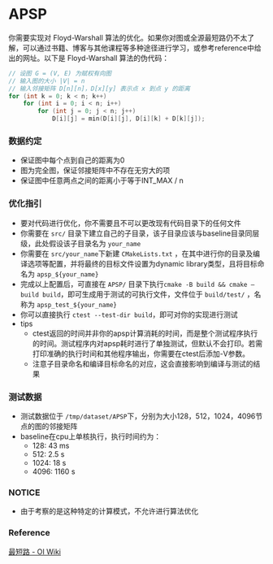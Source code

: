 # APSP

你需要实现对 Floyd-Warshall 算法的优化。如果你对图或全源最短路仍不太了解，可以通过书籍、博客与其他课程等多种途径进行学习，或参考reference中给出的网址。以下是 Floyd-Warshall 算法的伪代码：

```c
// 设图 G = (V, E) 为赋权有向图
// 输入图的大小 |V| = n
// 输入邻接矩阵 D[n][n]，D[x][y] 表示点 x 到点 y 的距离
for (int k = 0; k < n; k++)
    for (int i = 0; i < n; i++)
        for (int j = 0; j < n; j++)
            D[i][j] = min(D[i][j], D[i][k] + D[k][j]);
```

### 数据约定

- 保证图中每个点到自己的距离为0
- 图为完全图，保证邻接矩阵中不存在无穷大的项
- 保证图中任意两点之间的距离小于等于INT_MAX / n

### 优化指引

- 要对代码进行优化，你不需要且不可以更改现有代码目录下的任何文件
- 你需要在 `src/` 目录下建立自己的子目录，该子目录应该与baseline目录同层级，此处假设该子目录名为 `your_name`
- 你需要在 `src/your_name`下新建 `CMakeLists.txt` ，在其中进行你的目录及编译选项等配置，并将最终的目标文件设置为dynamic library类型，且将目标命名为 `apsp_${your_name}`
- 完成以上配置后，可直接在 `APSP/` 目录下执行`cmake -B build && cmake —build build`，即可生成用于测试的可执行文件，文件位于 `build/test/` ，名称为 `apsp_test_${your_name}`
- 你可以直接执行 `ctest --test-dir build`，即可对你的实现进行测试
- tips
    - ctest返回的时间并非你的apsp计算消耗的时间，而是整个测试程序执行的时间。测试程序内对apsp耗时进行了单独测试，但默认不会打印。若需打印准确的执行时间和其他程序输出，你需要在ctest后添加-V参数。
    - 注意子目录命名和编译目标命名的对应，这会直接影响到编译与测试的结果

### 测试数据

- 测试数据位于 `/tmp/dataset/APSP`下，分别为大小128，512，1024，4096节点的图的邻接矩阵
- baseline在cpu上单核执行，执行时间约为：
    - 128: 43 ms
    - 512: 2.5 s
    - 1024: 18 s
    - 4096: 1160 s

### NOTICE
- 由于考察的是这种特定的计算模式，不允许进行算法优化

### Reference

[最短路 - OI Wiki](https://oi-wiki.org/graph/shortest-path/#floyd-算法)
